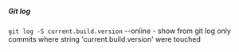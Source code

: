 ##### Git log
`git log -S current.build.version` --online - show from git log only commits where string 'current.build.version' were touched
